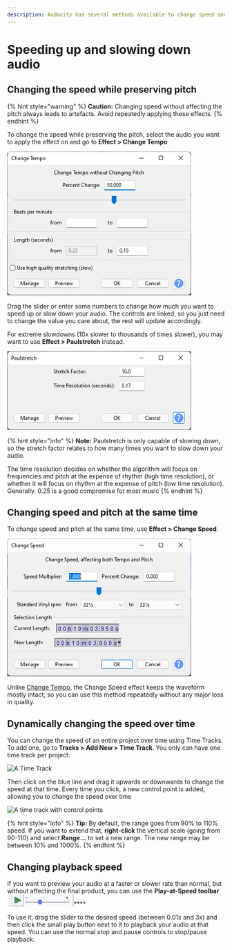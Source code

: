 ```yaml
---
description: Audacity has several methods available to change speed and tempo of audio.
---
```


# Speeding up and slowing down audio

## Changing the speed while preserving pitch

{% hint style="warning" %}
**Caution:** Changing speed without affecting the pitch always leads to artefacts. Avoid repeatedly applying these effects.
{% endhint %}

To change the speed while preserving the pitch, select the audio you want to apply the effect on and go to **Effect > Change Tempo**

![The "Change Tempo" Effect dialog](<../.gitbook/assets/change tempo.png>)

Drag the slider or enter some numbers to change how much you want to speed up or slow down your audio. The controls are linked, so you just need to change the value you care about, the rest will update accordingly.&#x20;

For extreme slowdowns (10x slower to thousands of times slower), you may want to use **Effect > Paulstretch** instead.&#x20;

![The "Paulstretch" Effect dialog](../.gitbook/assets/paulstretch.png)

{% hint style="info" %}
**Note:** Paulstretch is only capable of slowing down, so the stretch factor relates to how many times you want to slow down your audio.&#x20;

The time resolution decides on whether the algorithm will focus on frequencies and pitch at the expense of rhythm (high time resolution), or whether it will focus on rhythm at the expense of pitch (low time resolution). Generally. 0.25 is a good compromise for most music
{% endhint %}

## Changing speed and pitch at the same time

To change speed and pitch at the same time, use **Effect > Change Speed**.

![The "Change speed" effect dialog](<../.gitbook/assets/change speed.png>)

Unlike [Change Tempo](speeding-up-and-slowing-down-audio.md#changing-the-speed-while-preserving-pitch), the Change Speed effect keeps the waveform mostly intact, so you can use this method repeatedly without any major loss in quality.&#x20;

## Dynamically changing the speed over time

You can change the speed of an entire project over time using Time Tracks. To add one, go to **Tracks > Add New > Time Track**. You only can have one time track per project.

![A Time Track](../.gitbook/assets/time\_track.png)

Then click on the blue line and drag it upwards or downwards to change the speed at that time. Every time you click, a new control point is added, allowing you to change the speed over time

![A time track with control points](../.gitbook/assets/time\_track2.png)

{% hint style="info" %}
**Tip:** By default, the range goes from 90% to 110% speed. If you want to extend that, **right-click** the vertical scale (going from 90-110) and select **Range...** to set a new range. The new range may be between 10% and 1000%.&#x20;
{% endhint %}

## Changing playback speed

If you want to preview your audio at a faster or slower rate than normal, but without affecting the final product, you can use the **Play-at-Speed toolbar** ![](../.gitbook/assets/playatspeed.png)****

To use it, drag the slider to the desired speed (between 0.01x and 3x) and then click the small play button next to it to playback your audio at that speed. You can use the normal stop and pause controls to stop/pause playback.&#x20;

